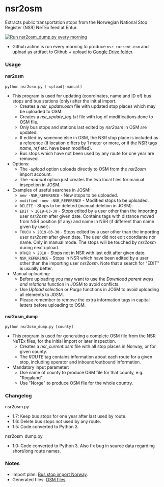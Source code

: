 # nsr2osm
Extracts public transportation stops from the Norwegian National Stop Register (NSR) NeTEx feed at Entur.

[![Run nsr2osm_dump.py every morning](https://github.com/NKAmapper/nsr2osm/actions/workflows/main.yml/badge.svg)](https://github.com/NKAmapper/nsr2osm/actions/workflows/main.yml)
- Github action is run every morning to produce `nsr_current.osm` and upload as artifact to Github + upload to [Google Drive folder](https://drive.google.com/drive/folders/1pkHcNvmHoRWHHTrnrIWpC--cCFmPbkXL?usp=sharing).

### Usage ###

#### nsr2osm ####

<code>python nsr2osm.py [-upload|-manual]</code>

* This program is used for updating (coordinates, name and ID of) bus stops and bus stations (only) after the initial import.
  * Creates a *nsr_update.osm* file with updated stop places which may be uploaded to OSM.
  * Creates a *nsr_update_log.txt* file with log of modifications done to OSM file.
  * Only bus stops and stations last edited by *nsr2osm* in OSM are updated.
  * If edited by someone else in OSM, the NSR stop place is included as a reference (if location differs by 1 meter or more, or if the NSR tags *name*, *ref* etc. have been modified).
  * Bus stops which have not been used by any route for one year are removed.
* Options:
  * The *-upload* option uploads directly to OSM from the *nsr2osm* import account.
  * The *-manual* option just creates the two local files for manual insepction in JOSM.
* Examples of useful searches in JOSM:
  * <code>new -NSR_REFERENCE</code> - New stops to be uploaded.
  * <code>modified -new -NSR_REFERENCE</code> - Modified stops to be uploaded.
  * <code>DELETE</code> - Stops to be deleted (manual deletion in JOSM).
  * <code>EDIT > 2019-03-30</code> - Stops edited by a user other than the importing user *nsr2osm* after given date. Contains tags with distance moved from NSR position (if any) and name in NSR (if different than name given by user).
  * <code>TOUCH > 2019-03-30</code> - Stops edited by a user other than the importing user *nsr2osm* after given date. The user did not edit coordiante nor name. Only in manual mode. The stops will be touched by *nsr2osm* during next upload.
  * <code>OTHER > 2010</code> - Stops not in NSR with last edit after given date.
  * <code>NSR_REFERENCE</code> - Stops in NSR which have been edited by a user other than the importing user *nsr2osm*. Note that a search for "EDIT" is usually better.
* Manual uploading:
  * Before uploading you may want to use the *Download parent ways and relations* function in JOSM to avoid conflicts.
  * Use *Upload selection* or *Purge* functions in JOSM to avoid uploading all elements to JOSM.
  * Please remember to remove the extra information tags in capital letters before uploading to OSM.

#### nsr2osm_dump ####

<code>python nsr2osm_dump.py [county]</code>

* This program is used for generating a complete OSM file from the NSR NeTEx files, for the initial import or later inspection.
  * Creates a *nsr_current.osm* file with all stop places in Norway, or for given county.
  * The *ROUTE* tag contains information about each route for a given stop, including operator and inbound/outbound information.
* Mandatory input parameter:
  * Use name of county to produce OSM file for that county, e.g. "Rogaland".
  * Use "Norge" to produce OSM file for the whole country.

### Changelog

nsr2osm.py
* 1.7: Keep bus stops for one year after last used by route.
* 1.6: Delete bus stops not used by any route.
* 1.5: Code converted to Python 3.

nsr2osm_dump.py
* 1.0: Code converted to Python 3. Also fix bug in source data regarding short/long route names. 

### Notes ###

* Import plan: [Bus stop import Norway](https://wiki.openstreetmap.org/wiki/Import/Catalogue/Bus_stop_import_Norway).
* Generated files: [OSM files](https://drive.google.com/drive/folders/1pkHcNvmHoRWHHTrnrIWpC--cCFmPbkXL?usp=sharing).
